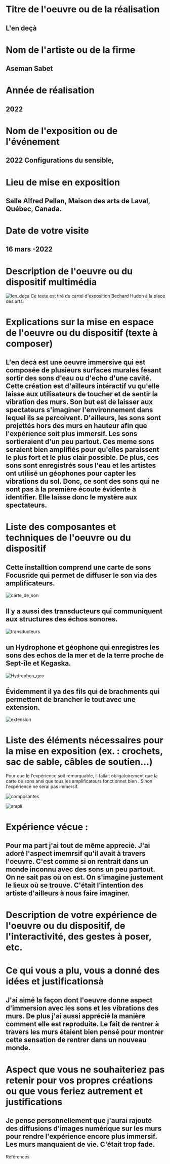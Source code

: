  # Titre de l'oeuvre ou de la réalisation
 ## L'en deçà

 # Nom de l'artiste ou de la firme
 ## Aseman Sabet
 

 # Année de réalisation
 ## 2022

 # Nom de l'exposition ou de l'événement
 ## 2022 Configurations du sensible, 

 # Lieu de mise en exposition
 ## Salle Alfred Pellan, Maison des arts de Laval, Québec, Canada.

 # Date de votre visite
 ## 16 mars -2022
 

 # Description de l'oeuvre ou du dispositif multimédia 
 ![len_deça](photos/len_deça.jpg)
 Ce texte est tiré du cartel d'exposition Bechard Hudon à la place des arts.

 # Explications sur la mise en espace de l'oeuvre ou du dispositif (texte à composer)
 
 ## L'en decà est une oeuvre immersive qui est composée de plusieurs surfaces murales fesant sortir des sons d'eau ou d'echo d'une cavité. Cette création est d'ailleurs intéractif vu qu'elle laisse aux utilisateurs de toucher  et de sentir la vibration des murs. Son but est de laisser aux  spectateurs s'imaginer l'environnement dans lequel ils se percoivent. D'ailleurs, les sons  sont projettés hors des murs en hauteur afin que l'expérience soit plus immersif. Les sons sortieraient d'un peu partout. Ces meme sons seraient bien amplifiés pour qu'elles paraissent le plus fort et le plus clair possible. De plus, ces sons sont enregistrés sous l'eau et les artistes ont utilisé un géophones pour capter les vibrations du sol. Donc, ce sont des sons qui ne sont pas à la première écoute évidente à identifier. Elle laisse donc le mystère aux spectateurs.

 # Liste des composantes et techniques de l'oeuvre ou du dispositif 
 
 ## Cette installtion comprend une carte de sons Focusride qui permet de diffuser le son via des amplificateurs.
 
  ![carte_de_son](photos/carte_de_son.jpg)
 
 
 ## Il y a aussi des transducteurs qui communiquent aux structures des échos sonores.
 
   ![transducteurs](photos/transducteurs.jpg)
 
 ## un Hydrophone et géophone qui enregistres les sons des echos de la mer et de la terre proche de Sept-île et Kegaska.
 
  ![Hydrophon_geo](photos/Hydrophon_geo.jpg)

 
 ## Évidemment il ya des fils qui de brachments qui permettent de brancher le tout avec une extension.
 
   ![extension](photos/extension.jpg)
 

 # Liste des éléments nécessaires pour la mise en exposition (ex. : crochets, sac de sable, câbles de soutien...)
 Pour que le l'expérience soit remarquable, il fallait obligatoirement que la carte de sons ansi que tous les amplificateurs fonctionnet bien . Sinon l'expérience ne serai pas immersif.
 
  ![composantes](photos/composantes.jpg)
  
  ![ampli](photos/ampli.jpg)
  
  

 # Expérience vécue : 
 
 ## Pour ma part j'ai tout de même apprecié. J'ai adoré l'aspect imemrsif qu'il avait à travers l'oeuvre. C'est comme si on rentrait dans un monde inconnu avec des sons un peu partout. On ne sait pas où on est. On s'imagine justement le lieux où se trouve. C'était l'intention des artiste d'ailleurs à nous faire imaginer.
 

 # Description de votre expérience de l'oeuvre ou du dispositif, de l'interactivité, des gestes à poser, etc.

 # Ce qui vous a plu, vous a donné des idées et justificationsà
 
 ## J'ai aimé la façon dont l'oeuvre donne aspect d'immersion avec les sons et les vibrations des murs. De plus j'ai aussi apprécié la manière comment elle est reproduite. Le fait de rentrer à travers les murs étaient bien pensé pour montrer cette sensation de rentrer dans un nouveau monde. 

 # Aspect que vous ne souhaiteriez pas retenir pour vos propres créations ou que vous feriez autrement et justifications
 
 ## Je pense personnellement que j'aurai rajouté des diffusions d'images numérique sur les murs  pour rendre l'expérience encore plus immersif. Les murs manquaient de vie. C'était trop fade.

 Références

